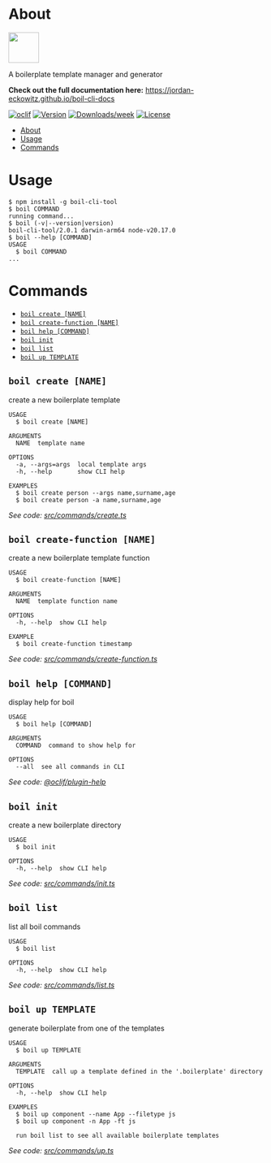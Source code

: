 # About

<img src="./boil-logo.svg" height="60" />

A boilerplate template manager and generator

**Check out the full documentation here:** https://jordan-eckowitz.github.io/boil-cli-docs

[![oclif](https://img.shields.io/badge/cli-oclif-brightgreen.svg)](https://oclif.io)
[![Version](https://img.shields.io/npm/v/boil-cli-tool.svg)](https://npmjs.org/package/boil-cli-tool)
[![Downloads/week](https://img.shields.io/npm/dw/boil-cli-tool.svg)](https://npmjs.org/package/boil-cli-tool)
[![License](https://img.shields.io/npm/l/boil-cli-tool.svg)](https://github.com/Jordan-Eckowitz/boil-cli/blob/master/package.json)

<!-- toc -->
* [About](#about)
* [Usage](#usage)
* [Commands](#commands)
<!-- tocstop -->

# Usage

<!-- usage -->
```sh-session
$ npm install -g boil-cli-tool
$ boil COMMAND
running command...
$ boil (-v|--version|version)
boil-cli-tool/2.0.1 darwin-arm64 node-v20.17.0
$ boil --help [COMMAND]
USAGE
  $ boil COMMAND
...
```
<!-- usagestop -->

# Commands

<!-- commands -->
* [`boil create [NAME]`](#boil-create-name)
* [`boil create-function [NAME]`](#boil-create-function-name)
* [`boil help [COMMAND]`](#boil-help-command)
* [`boil init`](#boil-init)
* [`boil list`](#boil-list)
* [`boil up TEMPLATE`](#boil-up-template)

## `boil create [NAME]`

create a new boilerplate template

```
USAGE
  $ boil create [NAME]

ARGUMENTS
  NAME  template name

OPTIONS
  -a, --args=args  local template args
  -h, --help       show CLI help

EXAMPLES
  $ boil create person --args name,surname,age
  $ boil create person -a name,surname,age
```

_See code: [src/commands/create.ts](https://github.com/Jordan-Eckowitz/boil-cli/blob/v2.0.1/src/commands/create.ts)_

## `boil create-function [NAME]`

create a new boilerplate template function

```
USAGE
  $ boil create-function [NAME]

ARGUMENTS
  NAME  template function name

OPTIONS
  -h, --help  show CLI help

EXAMPLE
  $ boil create-function timestamp
```

_See code: [src/commands/create-function.ts](https://github.com/Jordan-Eckowitz/boil-cli/blob/v2.0.1/src/commands/create-function.ts)_

## `boil help [COMMAND]`

display help for boil

```
USAGE
  $ boil help [COMMAND]

ARGUMENTS
  COMMAND  command to show help for

OPTIONS
  --all  see all commands in CLI
```

_See code: [@oclif/plugin-help](https://github.com/oclif/plugin-help/blob/v3.3.1/src/commands/help.ts)_

## `boil init`

create a new boilerplate directory

```
USAGE
  $ boil init

OPTIONS
  -h, --help  show CLI help
```

_See code: [src/commands/init.ts](https://github.com/Jordan-Eckowitz/boil-cli/blob/v2.0.1/src/commands/init.ts)_

## `boil list`

list all boil commands

```
USAGE
  $ boil list

OPTIONS
  -h, --help  show CLI help
```

_See code: [src/commands/list.ts](https://github.com/Jordan-Eckowitz/boil-cli/blob/v2.0.1/src/commands/list.ts)_

## `boil up TEMPLATE`

generate boilerplate from one of the templates

```
USAGE
  $ boil up TEMPLATE

ARGUMENTS
  TEMPLATE  call up a template defined in the '.boilerplate' directory

OPTIONS
  -h, --help  show CLI help

EXAMPLES
  $ boil up component --name App --filetype js
  $ boil up component -n App -ft js

  run boil list to see all available boilerplate templates
```

_See code: [src/commands/up.ts](https://github.com/Jordan-Eckowitz/boil-cli/blob/v2.0.1/src/commands/up.ts)_
<!-- commandsstop -->
